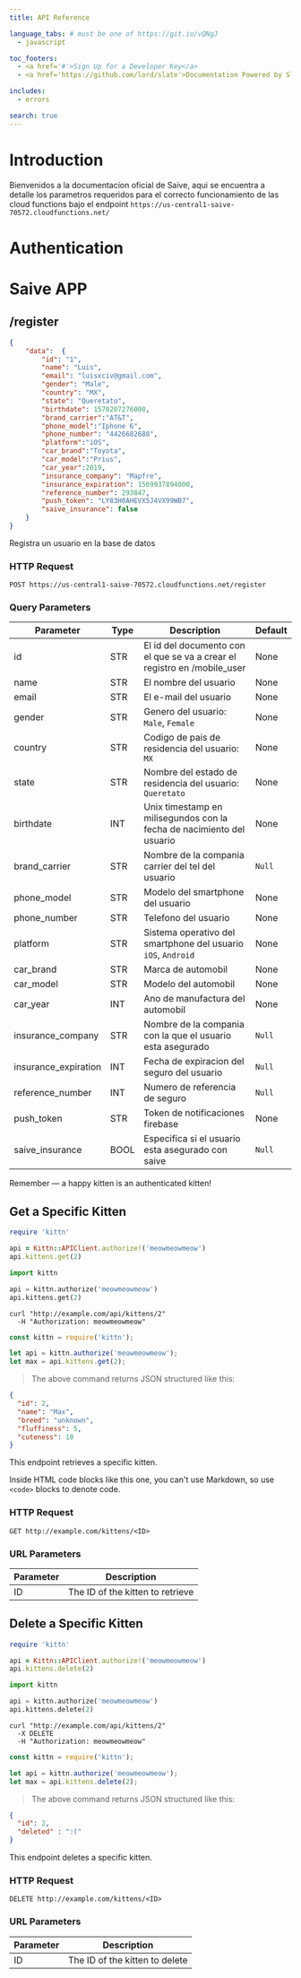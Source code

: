 ```yaml
---
title: API Reference

language_tabs: # must be one of https://git.io/vQNgJ
  - javascript

toc_footers:
  - <a href='#'>Sign Up for a Developer Key</a>
  - <a href='https://github.com/lord/slate'>Documentation Powered by Slate</a>

includes:
  - errors

search: true
---
```


# Introduction

Bienvenidos a la documentacion oficial de Saive, aqui se encuentra a detalle los parametros requeridos para el correcto funcionamiento de las cloud functions bajo el endpoint
`https://us-central1-saive-70572.cloudfunctions.net/`

# Authentication

# Saive APP

## /register
```json
{
    "data":  {
        "id": "1",
        "name": "Luis", 
        "email": "luisxciv@gmail.com",
        "gender": "Male", 
        "country": "MX", 
        "state": "Queretato",
        "birthdate": 1570207276000, 
        "brand_carrier":"AT&T",
        "phone_model":"Iphone 6", 
        "phone_number": "4426682688",
        "platform":"iOS",
        "car_brand":"Toyota", 
        "car_model":"Prius",
        "car_year":2019,
        "insurance_company": "Mapfre", 
        "insurance_expiration": 1569937894000, 
        "reference_number": 293847,
        "push_token": "LY83H0AHEVX5J4VX99WB7",
        "saive_insurance": false
    }
}
```
Registra un usuario en la base de datos
### HTTP Request

`POST https://us-central1-saive-70572.cloudfunctions.net/register`

### Query Parameters

Parameter | Type | Description | Default
--------- | ------- | ----------- | -----
id | STR | El id del documento con el que se va a crear el registro en /mobile_user | None
name | STR | El nombre del usuario | None
email | STR | El e-mail del usuario | None
gender | STR | Genero del usuario: `Male`, `Female` | None
country | STR | Codigo de pais de residencia del usuario: `MX` | None
state | STR | Nombre del estado de residencia del usuario: `Queretato` | None
birthdate | INT | Unix timestamp en milisegundos con la fecha de nacimiento del usuario | None
brand_carrier | STR | Nombre de la compania carrier del tel del usuario | `Null`
phone_model | STR | Modelo del smartphone del usuario | None
phone_number | STR | Telefono del usuario | None
platform | STR | Sistema operativo del smartphone del usuario `iOS`, `Android` | None
car_brand | STR | Marca de automobil | None
car_model | STR | Modelo del automobil | None
car_year | INT | Ano de manufactura del automobil | None
insurance_company | STR | Nombre de la compania con la que el usuario esta asegurado | `Null`
insurance_expiration | INT | Fecha de expiracion del seguro del usuario | `Null`
reference_number | INT | Numero de referencia de seguro | `Null`
push_token | STR | Token de notificaciones firebase | None 
saive_insurance | BOOL | Especifica si el usuario esta asegurado con saive | `Null`

<aside class="success">
Remember — a happy kitten is an authenticated kitten!
</aside>

## Get a Specific Kitten

```ruby
require 'kittn'

api = Kittn::APIClient.authorize!('meowmeowmeow')
api.kittens.get(2)
```

```python
import kittn

api = kittn.authorize('meowmeowmeow')
api.kittens.get(2)
```

```shell
curl "http://example.com/api/kittens/2"
  -H "Authorization: meowmeowmeow"
```

```javascript
const kittn = require('kittn');

let api = kittn.authorize('meowmeowmeow');
let max = api.kittens.get(2);
```

> The above command returns JSON structured like this:

```json
{
  "id": 2,
  "name": "Max",
  "breed": "unknown",
  "fluffiness": 5,
  "cuteness": 10
}
```

This endpoint retrieves a specific kitten.

<aside class="warning">Inside HTML code blocks like this one, you can't use Markdown, so use <code>&lt;code&gt;</code> blocks to denote code.</aside>

### HTTP Request

`GET http://example.com/kittens/<ID>`

### URL Parameters

Parameter | Description
--------- | -----------
ID | The ID of the kitten to retrieve

## Delete a Specific Kitten

```ruby
require 'kittn'

api = Kittn::APIClient.authorize!('meowmeowmeow')
api.kittens.delete(2)
```

```python
import kittn

api = kittn.authorize('meowmeowmeow')
api.kittens.delete(2)
```

```shell
curl "http://example.com/api/kittens/2"
  -X DELETE
  -H "Authorization: meowmeowmeow"
```

```javascript
const kittn = require('kittn');

let api = kittn.authorize('meowmeowmeow');
let max = api.kittens.delete(2);
```

> The above command returns JSON structured like this:

```json
{
  "id": 2,
  "deleted" : ":("
}
```

This endpoint deletes a specific kitten.

### HTTP Request

`DELETE http://example.com/kittens/<ID>`

### URL Parameters

Parameter | Description
--------- | -----------
ID | The ID of the kitten to delete


